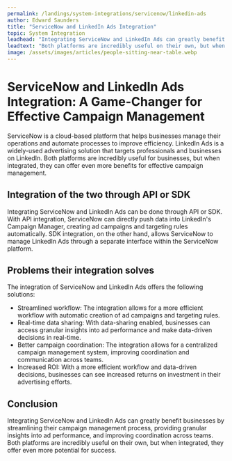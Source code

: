 ```yaml
---
permalink: /landings/system-integrations/servicenow/linkedin-ads
author: Edward Saunders
title: "ServiceNow and LinkedIn Ads Integration"
topic: System Integration
leadhead: "Integrating ServiceNow and LinkedIn Ads can greatly benefit businesses by streamlining their campaign management process, providing granular insights into ad performance, and improving coordination across teams"
leadtext: "Both platforms are incredibly useful on their own, but when integrated, they offer even more potential for success."
image: /assets/images/articles/people-sitting-near-table.webp
---
```

<div class="arttext">	<h1>ServiceNow and LinkedIn Ads Integration: A Game-Changer for Effective Campaign Management</h1>
	<p>ServiceNow is a cloud-based platform that helps businesses manage their operations and automate processes to improve efficiency. LinkedIn Ads is a widely-used advertising solution that targets professionals and businesses on LinkedIn. Both platforms are incredibly useful for businesses, but when integrated, they can offer even more benefits for effective campaign management.</p>
	<h2>Integration of the two through API or SDK</h2>
	<p>Integrating ServiceNow and LinkedIn Ads can be done through API or SDK. With API integration, ServiceNow can directly push data into LinkedIn's Campaign Manager, creating ad campaigns and targeting rules automatically. SDK integration, on the other hand, allows ServiceNow to manage LinkedIn Ads through a separate interface within the ServiceNow platform.</p>
	<h2>Problems their integration solves</h2>
	<p>The integration of ServiceNow and LinkedIn Ads offers the following solutions:</p>
	<ul>
		<li>Streamlined workflow: The integration allows for a more efficient workflow with automatic creation of ad campaigns and targeting rules.</li>
		<li>Real-time data sharing: With data-sharing enabled, businesses can access granular insights into ad performance and make data-driven decisions in real-time.</li>
		<li>Better campaign coordination: The integration allows for a centralized campaign management system, improving coordination and communication across teams.</li>
		<li>Increased ROI: With a more efficient workflow and data-driven decisions, businesses can see increased returns on investment in their advertising efforts.</li>
	</ul>
	<h2>Conclusion</h2>
	<p>Integrating ServiceNow and LinkedIn Ads can greatly benefit businesses by streamlining their campaign management process, providing granular insights into ad performance, and improving coordination across teams. Both platforms are incredibly useful on their own, but when integrated, they offer even more potential for success.</p>
</div>